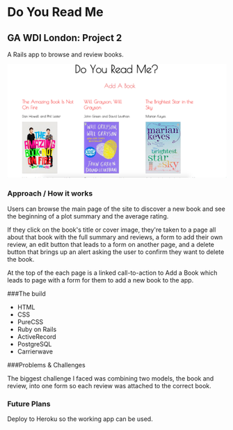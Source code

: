 # Do You Read Me

## GA WDI London: Project 2

A Rails app to browse and review books.

![](https://github.com/CarrylSorene/ga-project-two/blob/master/app/assets/images/bookapp.png)

### Approach / How it works

Users can browse the main page of the site to discover a new book and see the beginning of a plot summary and the average rating.

If they click on the book's title or cover image, they're taken to a page all about that book with the full summary and reviews, a form to add their own review, an edit button that leads to a form on another page, and a delete button that brings up an alert asking the user to confirm they want to delete the book.

At the top of the each page is a linked call-to-action to Add a Book which leads to page with a form for them to add a new book to the app.

###The build

* HTML
* CSS
* PureCSS
* Ruby on Rails
* ActiveRecord
* PostgreSQL
* Carrierwave

###Problems & Challenges

The biggest challenge I faced was combining two models, the book and review, into one form so each review was attached to the correct book.

### Future Plans

Deploy to Heroku so the working app can be used.